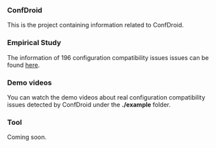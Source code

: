 ### ConfDroid
This is the project containing information related to ConfDroid.

### Empirical Study
The information of 196 configuration compatibility issues issues can be found <a href="https://docs.google.com/spreadsheets/d/e/2PACX-1vT-xSYMKB-cYSperAutZnJQV4l7I_rEJhhXATJ0QWN0YMUmYoWL5RJFF7-3iAadqILZx6wqKfXBwcaS/pubhtml">here</a>.

### Demo videos
You can watch the demo videos about real configuration compatibility issues detected by ConfDroid under the **./example** folder.

### Tool
Coming soon.
